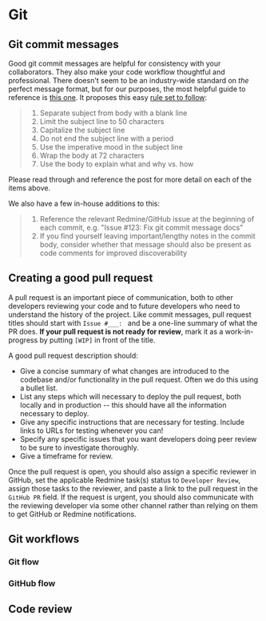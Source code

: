 # Git

## Git commit messages

Good git commit messages are helpful for consistency with your collaborators. They also make your code workflow thoughtful and professional. There doesn't seem to be an industry-wide standard on _the_ perfect message format, but for our purposes, the most helpful guide to reference is [this one](http://chris.beams.io/posts/git-commit/). It proposes this easy [rule set to follow](http://chris.beams.io/posts/git-commit/#seven-rules):

> 1. Separate subject from body with a blank line
> 1. Limit the subject line to 50 characters
> 1. Capitalize the subject line
> 1. Do not end the subject line with a period
> 1. Use the imperative mood in the subject line
> 1. Wrap the body at 72 characters
> 1. Use the body to explain what and why vs. how

Please read through and reference the post for more detail on each of the items above.

We also have a few in-house additions to this:

> 1. Reference the relevant Redmine/GitHub issue at the beginning of each commit, e.g. "Issue #123: Fix git commit message docs"
> 1. If you find yourself leaving important/lengthy notes in the commit body, consider whether that message should also be present as code comments for improved discoverability

## Creating a good pull request

A pull request is an important piece of communication, both to other developers reviewing your code and to future developers who need to understand the history of the project.
Like commit messages, pull request titles should start with `Issue #___: ` and be a one-line summary of what the PR does. **If your pull request is not ready for review**, mark it
as a work-in-progress by putting `[WIP]` in front of the title.

 A good pull request description should:
 
* Give a concise summary of what changes are introduced to the codebase and/or functionality in the pull request. Often we do this using a bullet list.
* List any steps which will necessary to deploy the pull request, both locally and in production -- this should have all the information necessary to deploy.
* Give any specific instructions that are necessary for testing. Include links to URLs for testing whenever you can!
* Specify any specific issues that you want developers doing peer review to be sure to investigate thoroughly.
* Give a timeframe for review.

Once the pull request is open, you should also assign a specific reviewer in GitHub, set the applicable Redmine task(s) status to `Developer Review`, assign those
 tasks to the reviewer, and paste a link to the pull request in the `GitHub PR` field. If the request is urgent, you should also communicate with the reviewing developer
 via some other channel rather than relying on them to get GitHub or Redmine notifications.

## Git workflows

### Git flow

### GitHub flow

## Code review
